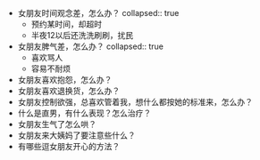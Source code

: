 - 女朋友时间观念差，怎么办？
  collapsed:: true
	- 预约某时间，却超时
	- 半夜12以后还洗洗刷刷，扰民
- 女朋友脾气差，怎么办？
  collapsed:: true
	- 喜欢骂人
	- 容易不耐烦
- 女朋友喜欢抱怨，怎么办？
- 女朋友喜欢退换货，怎么办？
- 女朋友控制欲强，总喜欢管着我，想什么都按她的标准来，怎么办？
- 什么是直男，有什么表现？怎么治疗？
- 女朋友生气了怎么哄？
- 女朋友来大姨妈了要注意些什么？
- 有哪些逗女朋友开心的方法？